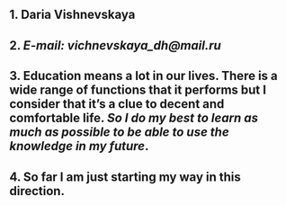 ## 1. Daria Vishnevskaya ##

## 2. _E-mail: vichnevskaya_dh@mail.ru_ ##

## 3. Education means a lot in our lives. There is a wide range of functions that it performs but I consider that it’s a clue to decent and comfortable life. _So I do my best to learn as much as possible to be able to use the knowledge in my future_. ##

## 4. So far I am just starting my way in this direction. ##


